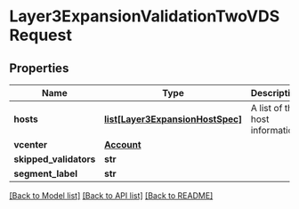 # Layer3ExpansionValidationTwoVDSRequest

## Properties
Name | Type | Description | Notes
------------ | ------------- | ------------- | -------------
**hosts** | [**list[Layer3ExpansionHostSpec]**](Layer3ExpansionHostSpec.md) | A list of the host information. | 
**vcenter** | [**Account**](Account.md) |  | 
**skipped_validators** | **str** |  | [optional] 
**segment_label** | **str** |  | 

[[Back to Model list]](../README.md#documentation-for-models) [[Back to API list]](../README.md#documentation-for-api-endpoints) [[Back to README]](../README.md)

